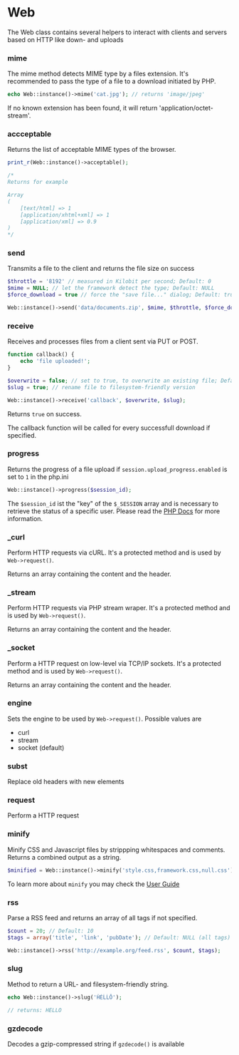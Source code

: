 # Web
The Web class contains several helpers to interact with clients and servers based on HTTP like down- and uploads

### mime
The mime method detects MIME type by a files extension. It's recommended to pass the type of a file to a download initiated by PHP.

```php
echo Web::instance()->mime('cat.jpg'); // returns 'image/jpeg'
```

If no known extension has been found, it will return 'application/octet-stream'.

### accceptable
Returns the list of acceptable MIME types of the browser.

```php
print_r(Web::instance()->acceptable();

/* 
Returns for example

Array
(
    [text/html] => 1
    [application/xhtml+xml] => 1
    [application/xml] => 0.9
)
*/
```

### send
Transmits a file to the client and returns the file size on success

```php
$throttle = '8192' // measured in Kilobit per second; Default: 0
$mime = NULL; // let the framework detect the type; Default: NULL
$force_download = true // force the "save file..." dialog; Default: true

Web::instance()->send('data/documents.zip', $mime, $throttle, $force_download);
```

### receive
Receives and processes files from a client sent via PUT or POST.

```php
function callback() {
    echo 'file uploaded!';
}

$overwrite = false; // set to true, to overwrite an existing file; Default: false 
$slug = true; // rename file to filesystem-friendly version

Web::instance()->receive('callback', $overwrite, $slug);
```

Returns `true` on success.

The callback function will be called for every successfull download if specified.

### progress
Returns the progress of a file upload if `session.upload_progress.enabled` is set to `1` in the php.ini

```php
Web::instance()->progress($session_id);
```

The `$session_id` ist the "key" of the `$_SESSION` array and is necessary to retrieve the status of a specific user. Please read the [PHP Docs](http://php.net/manual/session.upload-progress.php) for more information.

### _curl
Perform HTTP requests via cURL. It's a protected method and is used by `Web->request()`.

Returns an array containing the content and the header.

### _stream
Perform HTTP requests via PHP stream wraper. It's a protected method and is used by `Web->request()`.

Returns an array containing the content and the header.

### _socket
Perform a HTTP request on low-level via TCP/IP sockets. It's a protected method and is used by `Web->request()`.

Returns an array containing the content and the header.

### engine
Sets the engine to be used by `Web->request()`. Possible values are

* curl
* stream
* socket (default)

### subst
Replace old headers with new elements

### request
Perform a HTTP request

### minify
Minify CSS and Javascript files by strippping whitespaces and comments. Returns a combined output as a string.

```php
$minified = Web::instance()->minify('style.css,framework.css,null.css'); 
```

To learn more about `minify` you may check the [User Guide](http://fatfreeframework.com/optimization#keeping-javascript-and-css-on-a-healthy-diet)

### rss
Parse a RSS feed and returns an array of all tags if not specified.

```php
$count = 20; // Default: 10
$tags = array('title', 'link', 'pubDate'); // Default: NULL (all tags)

Web::instance()->rss('http://example.org/feed.rss', $count, $tags);
```

### slug
Method to return a URL- and filesystem-friendly string. 

```php
echo Web::instance()->slug('ĤÈĹĹŌ');

// returns: HELLO
```

### gzdecode
Decodes a gzip-compressed string if `gzdecode()` is available
